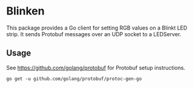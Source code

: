 # Blinken

This package provides a Go client for setting RGB values on a Blinkt LED strip.
It sends Protobuf messages over an UDP socket to a LEDServer.

## Usage

See https://github.com/golang/protobuf for Protobuf setup instructions.

```
go get -u github.com/golang/protobuf/protoc-gen-go
```
